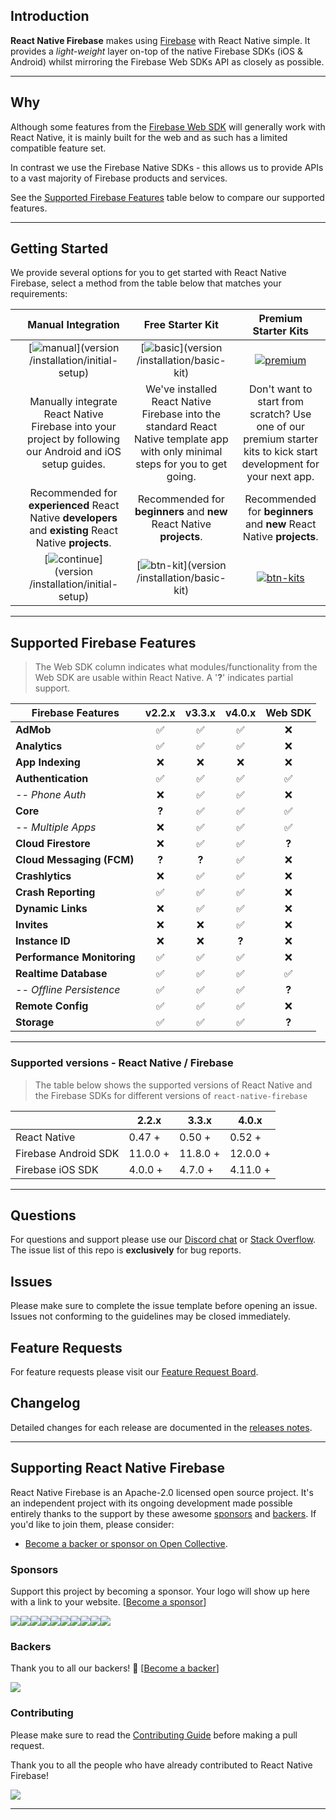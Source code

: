 ## Introduction

**React Native Firebase** makes using [Firebase](http://firebase.com) with React Native simple. It provides a _light-weight_ layer on-top of the native Firebase SDKs (iOS & Android) whilst mirroring the Firebase Web SDKs API as closely as possible.

---

## Why 

Although some features from the [Firebase Web SDK](https://www.npmjs.com/package/firebase) will generally work with React Native, it is mainly built for the web and as such has a limited compatible feature set.

In contrast we use the Firebase Native SDKs - this allows us to provide APIs to a vast majority of Firebase products and services.

See the [Supported Firebase Features](#Supported-Firebase-Features) table below to compare our supported features.

---

## Getting Started

We provide several options for you to get started with React Native Firebase, select a method from the table below that matches your requirements:

|  | Manual Integration  | Free Starter Kit | Premium Starter Kits |
|:---:|:-------------------:|:-----------------:|:--------------------:|
|  | [![manual][manual]](version /installation/initial-setup) | [![basic][basic]](version /installation/basic-kit) | [![premium][premium]](/kits) |
|  | Manually integrate React Native Firebase into your project by following our Android and iOS setup guides. | We've installed React Native Firebase into the standard React Native template app with only minimal steps for you to get going.      | Don't want to start from scratch? Use one of our premium starter kits to kick start development for your next app. |
|  | Recommended for **experienced** React Native **developers** and **existing** React Native **projects**. | Recommended for **beginners** and **new** React Native **projects**. | Recommended for **beginners** and **new** React Native **projects**. |
|  | [![continue][btn-guide]](version /installation/initial-setup) | [![btn-kit][btn-kit]](version /installation/basic-kit) | [![btn-kits][btn-kits]](/kits) |

---

## Supported Firebase Features
> The Web SDK column indicates what modules/functionality from the Web SDK are usable within React Native. A '**?**' indicates partial support.

| Firebase Features          | v2.2.x | v3.3.x | v4.0.x | Web SDK |
| -------------------------- | :----: | :----: | :----: | :-----: |
| **AdMob**                  |   ✅   |   ✅   |   ✅   |   ❌   |
| **Analytics**              |   ✅   |   ✅   |   ✅   |   ❌   |
| **App Indexing**           |   ❌   |   ❌   |   ❌   |   ❌   |
| **Authentication**         |   ✅   |   ✅   |   ✅   |   ✅   |
| _-- Phone Auth_            |   ❌   |   ✅   |   ✅   |   ❌   |
| **Core**                   | **?**  |   ✅   |   ✅   |   ✅   |
|  _-- Multiple Apps_        |   ❌   |   ✅   |   ✅   |   ✅   |
| **Cloud Firestore**        |   ❌   |   ✅   |   ✅   | **?**  |
| **Cloud Messaging (FCM)**  | **?**  | **?** |   ✅   |   ❌   |
| **Crashlytics**            |   ❌   |   ✅   |   ✅   |   ❌   |
| **Crash Reporting**        |   ✅   |   ✅   |   ✅   |   ❌   |
| **Dynamic Links**          |   ❌   |   ✅   |   ✅   |   ❌   |
| **Invites**                |   ❌   |   ❌   |   ✅   |   ❌   |
| **Instance ID**            |   ❌   |   ❌   | **?**  |   ❌   |
| **Performance Monitoring** |   ✅   |   ✅   |   ✅   |   ❌   |
| **Realtime Database**      |   ✅   |   ✅   |   ✅   |   ✅   |
| _-- Offline Persistence_   |   ✅   |   ✅   |   ✅   | **?**  |
| **Remote Config**          |   ✅   |   ✅   |   ✅   |   ❌   |
| **Storage**                |   ✅   |   ✅   |   ✅   | **?**  |

---

### Supported versions - React Native / Firebase

> The table below shows the supported versions of React Native and the Firebase SDKs for different versions of `react-native-firebase`

|                        | 2.2.x    | 3.3.x    |  4.0.x   |
|------------------------|----------|----------|----------|
| React Native           | 0.47 +   | 0.50 +   | 0.52 +   |
| Firebase Android SDK   | 11.0.0 + | 11.8.0 + | 12.0.0 + |
| Firebase iOS SDK       | 4.0.0 +  | 4.7.0 +  | 4.11.0 + |

---

## Questions

For questions and support please use our [Discord chat](https://discord.gg/C9aK28N) or [Stack Overflow](https://stackoverflow.com/questions/tagged/react-native-firebase). The issue list of this repo is **exclusively** for bug reports.

## Issues

Please make sure to complete the issue template before opening an issue. Issues not conforming to the guidelines may be closed immediately.

## Feature Requests

For feature requests please visit our [Feature Request Board](https://boards.invertase.io/react-native-firebase).

## Changelog

Detailed changes for each release are documented in the [releases notes](https://github.com/invertase/react-native-firebase/releases).

---

## Supporting React Native Firebase

React Native Firebase is an Apache-2.0 licensed open source project. It's an independent project with its ongoing development made possible entirely thanks to the support by these awesome [sponsors](#sponsors) and [backers](#backers). If you'd like to join them, please consider:

- [Become a backer or sponsor on Open Collective](https://opencollective.com/react-native-firebase).

### Sponsors

Support this project by becoming a sponsor. Your logo will show up here with a link to your website. [[Become a sponsor](https://opencollective.com/react-native-firebase#sponsor)]

<a href="https://opencollective.com/react-native-firebase/sponsor/0/website" target="_blank"><img src="https://opencollective.com/react-native-firebase/sponsor/0/avatar.svg"></a><a href="https://opencollective.com/react-native-firebase/sponsor/1/website" target="_blank"><img src="https://opencollective.com/react-native-firebase/sponsor/1/avatar.svg"></a><a href="https://opencollective.com/react-native-firebase/sponsor/2/website" target="_blank"><img src="https://opencollective.com/react-native-firebase/sponsor/2/avatar.svg"></a><a href="https://opencollective.com/react-native-firebase/sponsor/3/website" target="_blank"><img src="https://opencollective.com/react-native-firebase/sponsor/3/avatar.svg"></a><a href="https://opencollective.com/react-native-firebase/sponsor/4/website" target="_blank"><img src="https://opencollective.com/react-native-firebase/sponsor/4/avatar.svg"></a><a href="https://opencollective.com/react-native-firebase/sponsor/5/website" target="_blank"><img src="https://opencollective.com/react-native-firebase/sponsor/5/avatar.svg"></a><a href="https://opencollective.com/react-native-firebase/sponsor/6/website" target="_blank"><img src="https://opencollective.com/react-native-firebase/sponsor/6/avatar.svg"></a><a href="https://opencollective.com/react-native-firebase/sponsor/7/website" target="_blank"><img src="https://opencollective.com/react-native-firebase/sponsor/7/avatar.svg"></a><a href="https://opencollective.com/react-native-firebase/sponsor/8/website" target="_blank"><img src="https://opencollective.com/react-native-firebase/sponsor/8/avatar.svg"></a><a href="https://opencollective.com/react-native-firebase/sponsor/9/website" target="_blank"><img src="https://opencollective.com/react-native-firebase/sponsor/9/avatar.svg"></a>

### Backers

Thank you to all our backers! 🙏 [[Become a backer](https://opencollective.com/react-native-firebase#backer)]

<a href="https://opencollective.com/react-native-firebase#backers" target="_blank"><img src="https://opencollective.com/react-native-firebase/backers.svg?width=890"></a>

### Contributing

Please make sure to read the [Contributing Guide](https://github.com/invertase/react-native-firebase/blob/master/CONTRIBUTING.md) before making a pull request.

Thank you to all the people who have already contributed to React Native Firebase!

<a href="graphs/contributors"><img src="https://opencollective.com/react-native-firebase/contributors.svg?width=890" /></a>

<hr>

[manual]: https://rnfirebase.io/static/media/docs-vector.cb67f7d6.png "Recommended for experienced React Native developers and existing React Native projects."
[basic]: https://rnfirebase.io/static/media/starter-project-vector.e45d010a.png "Recommended for beginners and new React Native projects."
[premium]: https://rnfirebase.io/static/media/premium-kits-vector.dc0245df.png "Recommended for beginners and new React Native projects."
[btn-guide]: https://i.imgur.com/Tmp5hku.png "View the integration guide"
[btn-kit]: https://i.imgur.com/N7GUGXo.png "Go to the basic starter kit repo"
[btn-kits]: https://i.imgur.com/1rmzlpV.png "Go to the basic starter kit repo"
